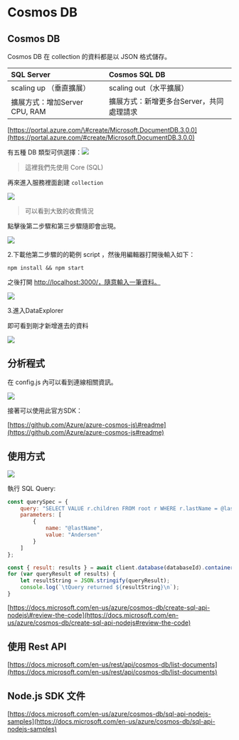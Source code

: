 # Cosmos DB

## Cosmos DB

Cosmos DB 在 collection 的資料都是以 JSON 格式儲存。

| SQL Server | Cosmos SQL DB |
| :--- | :--- |
| scaling up （垂直擴展） | scaling out（水平擴展） |
| 擴展方式：增加Server CPU, RAM | 擴展方式：新增更多台Server，共同處理請求 |

[https://portal.azure.com/\#create/Microsoft.DocumentDB.3.0.0](https://portal.azure.com/#create/Microsoft.DocumentDB.3.0.0)

有五種 DB 類型可供選擇：![](https://github.com/easonwang01/web_advance/tree/1925ddcb36447378ab5377e38c84f5ccccca8136/assets/Screen%20Shot%202018-10-31%20at%202.16.06%20PM.png)

> 這裡我們先使用 Core \(SQL\)

再來進入服務裡面創建 `collection`

![](https://github.com/easonwang01/web_advance/tree/1925ddcb36447378ab5377e38c84f5ccccca8136/assets/Screen%20Shot%202018-10-31%20at%202.47.52%20PM.png)

> 可以看到大致的收費情況

點擊後第二步驟和第三步驟隨即會出現。

![](https://github.com/easonwang01/web_advance/tree/1925ddcb36447378ab5377e38c84f5ccccca8136/assets/Screen%20Shot%202018-10-31%20at%202.54.03%20PM.png)

2.下載他第二步驟的的範例 script ，然後用編輯器打開後輸入如下：

```text
npm install && npm start
```

之後打開 [http://localhost:3000/，隨意輸入一筆資料。](http://localhost:3000/，隨意輸入一筆資料。)

![](https://github.com/easonwang01/web_advance/tree/1925ddcb36447378ab5377e38c84f5ccccca8136/assets/Screen%20Shot%202018-11-01%20at%202.29.15%20PM.png)

3.進入DataExplorer

即可看到剛才新增進去的資料

![](https://github.com/easonwang01/web_advance/tree/1925ddcb36447378ab5377e38c84f5ccccca8136/assets/Screen%20Shot%202018-11-01%20at%202.30.48%20PM.png)

## 分析程式

在 config.js 內可以看到連線相關資訊。

![](https://github.com/easonwang01/web_advance/tree/1925ddcb36447378ab5377e38c84f5ccccca8136/assets/Screen%20Shot%202018-11-01%20at%203.31.38%20PM.png)

接著可以使用此官方SDK：

[https://github.com/Azure/azure-cosmos-js\#readme](https://github.com/Azure/azure-cosmos-js#readme)

## 使用方式

![](https://github.com/easonwang01/web_advance/tree/1925ddcb36447378ab5377e38c84f5ccccca8136/assets/Screen%20Shot%202018-11-01%20at%204.15.18%20PM.png)

執行 SQL Query:

```javascript
const querySpec = {
    query: "SELECT VALUE r.children FROM root r WHERE r.lastName = @lastName",
    parameters: [
        {
            name: "@lastName",
            value: "Andersen"
        }
    ]
};

const { result: results } = await client.database(databaseId).container(containerId).items.query(querySpec).toArray();
for (var queryResult of results) {
    let resultString = JSON.stringify(queryResult);
    console.log(`\tQuery returned ${resultString}\n`);
}
```

[https://docs.microsoft.com/en-us/azure/cosmos-db/create-sql-api-nodejs\#review-the-code](https://docs.microsoft.com/en-us/azure/cosmos-db/create-sql-api-nodejs#review-the-code)

## 使用 Rest API

[https://docs.microsoft.com/en-us/rest/api/cosmos-db/list-documents](https://docs.microsoft.com/en-us/rest/api/cosmos-db/list-documents)

## Node.js SDK 文件

[https://docs.microsoft.com/en-us/azure/cosmos-db/sql-api-nodejs-samples](https://docs.microsoft.com/en-us/azure/cosmos-db/sql-api-nodejs-samples)

